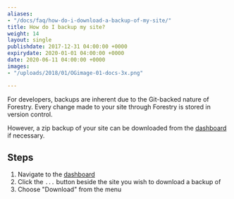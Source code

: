```yaml
---
aliases:
- "/docs/faq/how-do-i-download-a-backup-of-my-site/"
title: How do I backup my site?
weight: 14
layout: single
publishdate: 2017-12-31 04:00:00 +0000
expirydate: 2020-01-01 04:00:00 +0000
date: 2020-06-11 04:00:00 +0000
images:
- "/uploads/2018/01/OGimage-01-docs-3x.png"

---
```

For developers, backups are inherent due to the Git-backed nature of Forestry. Every change made to your site through Forestry is stored in version control.

However, a zip backup of your site can be downloaded from the [dashboard](https://app.forestry.io/dashboard) if necessary.

## Steps
1. Navigate to the [dashboard](https://app.forestry.io/dashboard)
2. Click the `...` button beside the site you wish to download a backup of
3. Choose "Download" from the menu
